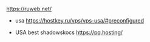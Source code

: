 https://ruweb.net/
- usa
https://hostkey.ru/vps/vps-usa/#preconfigured

- USA best shadowskocs
https://pq.hosting/
